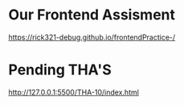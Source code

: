 # Our Frontend Assisment
https://rick321-debug.github.io/frontendPractice-/

# Pending THA'S
http://127.0.0.1:5500/THA-10/index.html